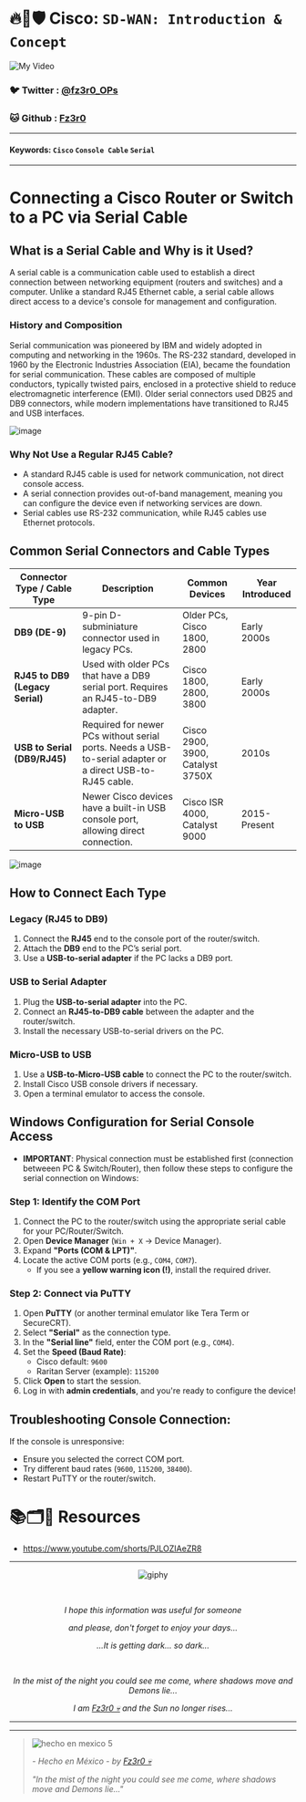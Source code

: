 # 🔥🧱🛡️ Cisco: `SD-WAN: Introduction & Concept`

![My Video](https://user-images.githubusercontent.com/94720207/165892585-b830998d-d7c5-43b4-a3ad-f71a07b9077e.gif)

### 🐦 Twitter  : [@fz3r0_OPs](https://twitter.com/Fz3r0_OPs)
### 🐱 Github  : [Fz3r0](https://github.com/fz3r0) 

---
 
#### Keywords: `Cisco` `Console Cable` `Serial`

---

# Connecting a Cisco Router or Switch to a PC via Serial Cable

## What is a Serial Cable and Why is it Used?

A serial cable is a communication cable used to establish a direct connection between networking equipment (routers and switches) and a computer. Unlike a standard RJ45 Ethernet cable, a serial cable allows direct access to a device's console for management and configuration.

### History and Composition

Serial communication was pioneered by IBM and widely adopted in computing and networking in the 1960s. The RS-232 standard, developed in 1960 by the Electronic Industries Association (EIA), became the foundation for serial communication. These cables are composed of multiple conductors, typically twisted pairs, enclosed in a protective shield to reduce electromagnetic interference (EMI). Older serial connectors used DB25 and DB9 connectors, while modern implementations have transitioned to RJ45 and USB interfaces.

![image](https://github.com/user-attachments/assets/0f11c505-e4ea-4fc5-a198-b561820eeed4)

### Why Not Use a Regular RJ45 Cable?

- A standard RJ45 cable is used for network communication, not direct console access.
- A serial connection provides out-of-band management, meaning you can configure the device even if networking services are down.
- Serial cables use RS-232 communication, while RJ45 cables use Ethernet protocols.

## Common Serial Connectors and Cable Types

| Connector Type / Cable Type       | Description                                                                                               | Common Devices                   | Year Introduced |
| --------------------------------- | --------------------------------------------------------------------------------------------------------- | -------------------------------- | --------------- |
| **DB9 (DE-9)**                    | 9-pin D-subminiature connector used in legacy PCs.                                                        | Older PCs, Cisco 1800, 2800      | Early 2000s     |
| **RJ45 to DB9 (Legacy Serial)**   | Used with older PCs that have a DB9 serial port. Requires an RJ45-to-DB9 adapter.                         | Cisco 1800, 2800, 3800           | Early 2000s     |
| **USB to Serial (DB9/RJ45)**      | Required for newer PCs without serial ports. Needs a USB-to-serial adapter or a direct USB-to-RJ45 cable. | Cisco 2900, 3900, Catalyst 3750X | 2010s           |
| **Micro-USB to USB**              | Newer Cisco devices have a built-in USB console port, allowing direct connection.                         | Cisco ISR 4000, Catalyst 9000    | 2015-Present    |

![image](https://github.com/user-attachments/assets/e0a421a1-849a-44ea-8393-f3db4ebeee84)

## How to Connect Each Type

### Legacy (RJ45 to DB9)

1. Connect the **RJ45** end to the console port of the router/switch.
2. Attach the **DB9** end to the PC’s serial port.
3. Use a **USB-to-serial adapter** if the PC lacks a DB9 port.

### USB to Serial Adapter

1. Plug the **USB-to-serial adapter** into the PC.
2. Connect an **RJ45-to-DB9 cable** between the adapter and the router/switch.
3. Install the necessary USB-to-serial drivers on the PC.

### Micro-USB to USB

1. Use a **USB-to-Micro-USB cable** to connect the PC to the router/switch.
2. Install Cisco USB console drivers if necessary.
3. Open a terminal emulator to access the console.

## Windows Configuration for Serial Console Access

- **IMPORTANT**: Physical connection must be established first (connection betweeen PC & Switch/Router), then follow these steps to configure the serial connection on Windows:

### Step 1: Identify the COM Port

1. Connect the PC to the router/switch using the appropriate serial cable for your PC/Router/Switch.
2. Open **Device Manager** (`Win + X` → Device Manager).
3. Expand **"Ports (COM & LPT)"**.
4. Locate the active COM ports (e.g., `COM4`, `COM7`).
   - If you see a **yellow warning icon (!)**, install the required driver.

### Step 2: Connect via PuTTY

1. Open **PuTTY** (or another terminal emulator like Tera Term or SecureCRT).
2. Select **"Serial"** as the connection type.
3. In the **"Serial line"** field, enter the COM port (e.g., `COM4`).
4. Set the **Speed (Baud Rate)**:
   - Cisco default: `9600`
   - Raritan Server (example): `115200`
5. Click **Open** to start the session.
6. Log in with **admin credentials**, and you're ready to configure the device!

## Troubleshooting Console Connection:

If the console is unresponsive:

- Ensure you selected the correct COM port.
- Try different baud rates (`9600`, `115200`, `38400`).
- Restart PuTTY or the router/switch.




# 📚🗂️🎥 Resources

- https://www.youtube.com/shorts/PJLOZIAeZR8

  
---

<span align="center"> <p align="center"> ![giphy](https://user-images.githubusercontent.com/94720207/166587250-292d9a9f-e590-4c25-a678-d457e2268e85.gif) </p> </span> 



&nbsp;

<span align="center"> <p align="center"> _I hope this information was useful for someone_ </p> </span> 
<span align="center"> <p align="center"> _and please, don't forget to enjoy your days..._ </p> </span> 
<span align="center"> <p align="center"> _...It is getting dark... so dark..._ </p> </span> 

&nbsp;

<span align="center"> <p align="center"> _In the mist of the night you could see me come, where shadows move and Demons lie..._ </p> </span> 
<span align="center"> <p align="center"> _I am [Fz3r0 💀](https://github.com/Fz3r0/) and the Sun no longer rises..._ </p> </span> 

---






---

> ![hecho en mexico 5](https://user-images.githubusercontent.com/94720207/166068790-fa1f243d-2db9-4810-a6e4-eb3c4ad23700.png)
>
> _- Hecho en México - by [Fz3r0 💀](https://github.com/Fz3r0/)_  
>
> _"In the mist of the night you could see me come, where shadows move and Demons lie..."_ 
